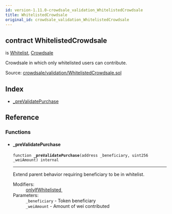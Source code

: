 ```yaml
---
id: version-1.11.0-crowdsale_validation_WhitelistedCrowdsale
title: WhitelistedCrowdsale
original_id: crowdsale_validation_WhitelistedCrowdsale
---
```


<div class="contract-doc"><div class="contract"><h2 class="contract-header"><span class="contract-kind">contract</span> WhitelistedCrowdsale</h2><p class="base-contracts"><span>is</span> <a href="access_Whitelist.html">Whitelist</a><span>, </span><a href="crowdsale_Crowdsale.html">Crowdsale</a></p><p class="description">Crowdsale in which only whitelisted users can contribute.</p><div class="source">Source: <a href="https://github.com/OpenZeppelin/zeppelin-solidity/blob/v1.11.0/contracts/crowdsale/validation/WhitelistedCrowdsale.sol" target="_blank">crowdsale/validation/WhitelistedCrowdsale.sol</a></div></div><div class="index"><h2>Index</h2><ul><li><a href="crowdsale_validation_WhitelistedCrowdsale.html#_preValidatePurchase">_preValidatePurchase</a></li></ul></div><div class="reference"><h2>Reference</h2><div class="functions"><h3>Functions</h3><ul><li><div class="item function"><span id="_preValidatePurchase" class="anchor-marker"></span><h4 class="name">_preValidatePurchase</h4><div class="body"><code class="signature">function <strong>_preValidatePurchase</strong><span>(address _beneficiary, uint256 _weiAmount) </span><span>internal </span></code><hr/><div class="description"><p>Extend parent behavior requiring beneficiary to be in whitelist.</p></div><dl><dt><span class="label-modifiers">Modifiers:</span></dt><dd><a href="access_Whitelist.html#onlyIfWhitelisted">onlyIfWhitelisted </a></dd><dt><span class="label-parameters">Parameters:</span></dt><dd><div><code>_beneficiary</code> - Token beneficiary</div><div><code>_weiAmount</code> - Amount of wei contributed</div></dd></dl></div></div></li></ul></div></div></div>
